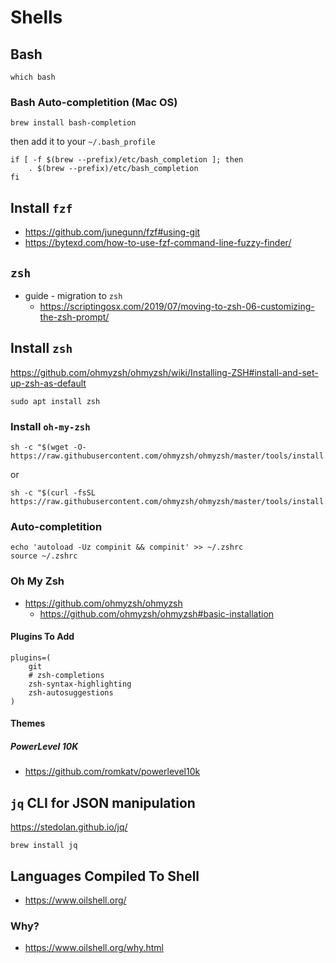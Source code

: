 # Shells

## Bash
```
which bash
```

### Bash Auto-completition (Mac OS)
```
brew install bash-completion
```
then add it to your `~/.bash_profile`
```
if [ -f $(brew --prefix)/etc/bash_completion ]; then
    . $(brew --prefix)/etc/bash_completion
fi
```

## Install `fzf`
- https://github.com/junegunn/fzf#using-git
- https://bytexd.com/how-to-use-fzf-command-line-fuzzy-finder/

## `zsh`
- guide - migration to `zsh`
    - https://scriptingosx.com/2019/07/moving-to-zsh-06-customizing-the-zsh-prompt/ 

<!--  -->
## Install `zsh`
https://github.com/ohmyzsh/ohmyzsh/wiki/Installing-ZSH#install-and-set-up-zsh-as-default
```
sudo apt install zsh
```

### Install `oh-my-zsh`
```
sh -c "$(wget -O- https://raw.githubusercontent.com/ohmyzsh/ohmyzsh/master/tools/install.sh)"
```
or
```
sh -c "$(curl -fsSL https://raw.githubusercontent.com/ohmyzsh/ohmyzsh/master/tools/install.sh)"
```


### Auto-completition
```
echo 'autoload -Uz compinit && compinit' >> ~/.zshrc
source ~/.zshrc
```

### Oh My Zsh
- https://github.com/ohmyzsh/ohmyzsh
  - https://github.com/ohmyzsh/ohmyzsh#basic-installation

#### Plugins To Add
```
plugins=(
    git
    # zsh-completions
    zsh-syntax-highlighting
    zsh-autosuggestions
)
```

#### Themes

##### PowerLevel 10K
- https://github.com/romkatv/powerlevel10k

## `jq` CLI for JSON manipulation
https://stedolan.github.io/jq/
```
brew install jq
```

## Languages Compiled To Shell
- https://www.oilshell.org/

### Why?
- https://www.oilshell.org/why.html
